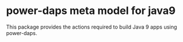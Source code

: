 # power-daps meta model for java9
This package provides the actions required to build Java 9 apps using power-daps.